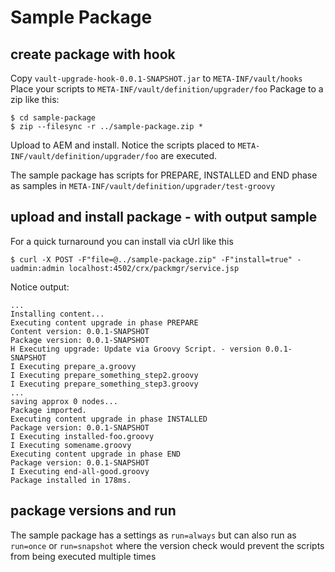 


# Sample Package

## create package with hook

Copy `vault-upgrade-hook-0.0.1-SNAPSHOT.jar` to `META-INF/vault/hooks`
Place your scripts to `META-INF/vault/definition/upgrader/foo`
Package to a zip like this:
    
    $ cd sample-package
    $ zip --filesync -r ../sample-package.zip *

Upload to AEM and install. Notice the scripts placed to `META-INF/vault/definition/upgrader/foo` are executed.

The sample package has scripts for PREPARE, INSTALLED and END phase as samples in `META-INF/vault/definition/upgrader/test-groovy` 

## upload and install package - with output sample

For a quick turnaround you can install via cUrl like this

    $ curl -X POST -F"file=@../sample-package.zip" -F"install=true" -uadmin:admin localhost:4502/crx/packmgr/service.jsp

Notice output:

    ...
    Installing content...
    Executing content upgrade in phase PREPARE
    Content version: 0.0.1-SNAPSHOT
    Package version: 0.0.1-SNAPSHOT
    H Executing upgrade: Update via Groovy Script. - version 0.0.1-SNAPSHOT
    I Executing prepare_a.groovy
    I Executing prepare_something_step2.groovy
    I Executing prepare_something_step3.groovy
    ...
    saving approx 0 nodes...
    Package imported.
    Executing content upgrade in phase INSTALLED
    Package version: 0.0.1-SNAPSHOT
    I Executing installed-foo.groovy
    I Executing somename.groovy
    Executing content upgrade in phase END
    Package version: 0.0.1-SNAPSHOT
    I Executing end-all-good.groovy
    Package installed in 178ms.

## package versions and run

The sample package has a settings as `run=always` but can also run as `run=once` or `run=snapshot` where the version check would prevent the scripts from being executed multiple times

